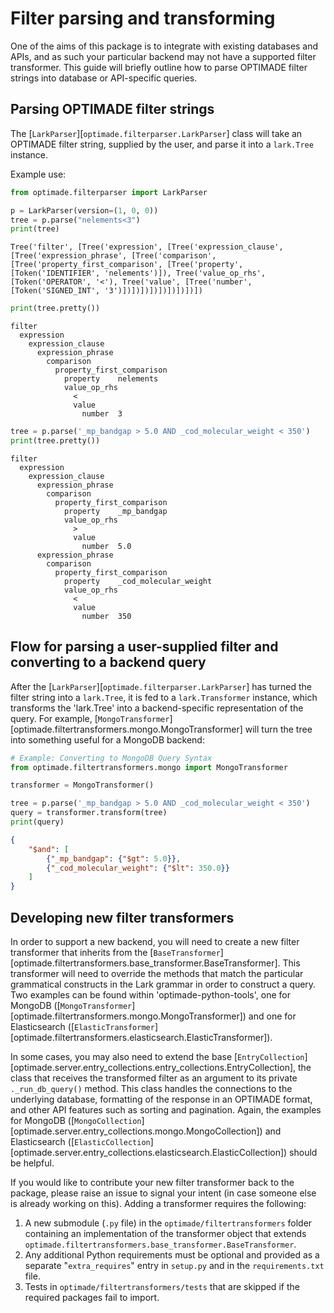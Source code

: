 # Filter parsing and transforming

One of the aims of this package is to integrate with existing databases and APIs, and as such your particular backend may not have a supported filter transformer.
This guide will briefly outline how to parse OPTIMADE filter strings into database or API-specific queries.

## Parsing OPTIMADE filter strings

The [`LarkParser`][`optimade.filterparser.LarkParser`] class will take an OPTIMADE filter string, supplied by the user, and parse it into a `lark.Tree` instance.

Example use:

```python
from optimade.filterparser import LarkParser

p = LarkParser(version=(1, 0, 0))
tree = p.parse("nelements<3")
print(tree)
```

```shell
Tree('filter', [Tree('expression', [Tree('expression_clause', [Tree('expression_phrase', [Tree('comparison', [Tree('property_first_comparison', [Tree('property', [Token('IDENTIFIER', 'nelements')]), Tree('value_op_rhs', [Token('OPERATOR', '<'), Tree('value', [Tree('number', [Token('SIGNED_INT', '3')])])])])])])])])])
```

```python
print(tree.pretty())
```

```shell
filter
  expression
    expression_clause
      expression_phrase
        comparison
          property_first_comparison
            property	nelements
            value_op_rhs
              <
              value
                number	3
```

```python
tree = p.parse('_mp_bandgap > 5.0 AND _cod_molecular_weight < 350')
print(tree.pretty())
```

```shell
filter
  expression
    expression_clause
      expression_phrase
        comparison
          property_first_comparison
            property	_mp_bandgap
            value_op_rhs
              >
              value
                number	5.0
      expression_phrase
        comparison
          property_first_comparison
            property	_cod_molecular_weight
            value_op_rhs
              <
              value
                number	350
```

## Flow for parsing a user-supplied filter and converting to a backend query

After the [`LarkParser`][`optimade.filterparser.LarkParser`] has turned the filter string into a `lark.Tree`, it is fed to a `lark.Transformer` instance, which transforms the 'lark.Tree' into a backend-specific representation of the query.
For example, [`MongoTransformer`][optimade.filtertransformers.mongo.MongoTransformer] will turn the tree into something useful for a MongoDB backend:

```python
# Example: Converting to MongoDB Query Syntax
from optimade.filtertransformers.mongo import MongoTransformer

transformer = MongoTransformer()

tree = p.parse('_mp_bandgap > 5.0 AND _cod_molecular_weight < 350')
query = transformer.transform(tree)
print(query)
```

```json
{
    "$and": [
        {"_mp_bandgap": {"$gt": 5.0}},
        {"_cod_molecular_weight": {"$lt": 350.0}}
    ]
}
```


## Developing new filter transformers

In order to support a new backend, you will need to create a new filter transformer that inherits from the [`BaseTransformer`][optimade.filtertransformers.base_transformer.BaseTransformer].
This transformer will need to override the methods that match the particular grammatical constructs in the Lark grammar in order to construct a query.
Two examples can be found within 'optimade-python-tools', one for MongoDB ([`MongoTransformer`][optimade.filtertransformers.mongo.MongoTransformer]) and one for Elasticsearch ([`ElasticTransformer`][optimade.filtertransformers.elasticsearch.ElasticTransformer]).

In some cases, you may also need to extend the base [`EntryCollection`][optimade.server.entry_collections.entry_collections.EntryCollection], the class that receives the transformed filter as an argument to its private `._run_db_query()` method.
This class handles the connections to the underlying database, formatting of the response in an OPTIMADE format, and other API features such as sorting and pagination.
Again, the examples for MongoDB ([`MongoCollection`][optimade.server.entry_collections.mongo.MongoCollection]) and Elasticsearch ([`ElasticCollection`][optimade.server.entry_collections.elasticsearch.ElasticCollection]) should be helpful.

If you would like to contribute your new filter transformer back to the package, please raise an issue to signal your intent (in case someone else is already working on this).
Adding a transformer requires the following:

1. A new submodule (`.py` file) in the `optimade/filtertransformers` folder containing an implementation of the transformer object that extends `optimade.filtertransformers.base_transformer.BaseTransformer`.
2. Any additional Python requirements must be optional and provided as a separate "`extra_requires`" entry in `setup.py` and in the `requirements.txt` file.
3. Tests in `optimade/filtertransformers/tests` that are skipped if the required packages fail to import.
